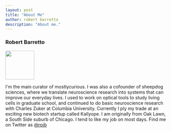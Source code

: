 ```yaml
---
layout: post
title: "About Me"
author: robert barretto
description: "About me."
---
```

<section class="entry"> 

<h3>Robert Barretto</h3>
<img class="img-mug" width="90" src="../../../../img/robert.jpg">
<p>I'm the main curator of mostlycurious. I was also a cofounder of sheepdog sciences, where we translate neuroscience research into systems that can improve our everyday lives. I used to work on optical tools to study living cells in graduate school, and continued to do basic neuroscience research with Charles Zuker at Columbia University. Currently I ply my trade at an exciting new biotech startup called Kallyope.  I am originally from Oak Lawn, a South Side suburb of Chicago. I tend to like my job on most days. Find me on Twitter as <a href="http://www.twitter.com/rpjb">@rpjb</a> </p>
		
</section>
